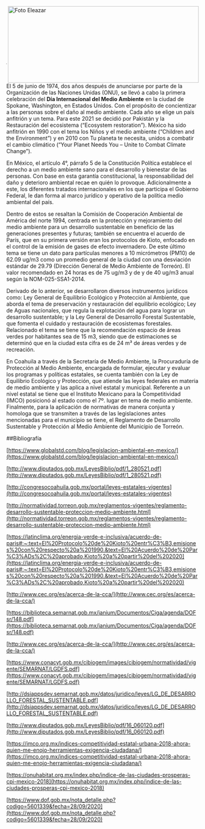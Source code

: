 
<p>
   <a title="ir a Otras Publicaciones" href="http://www.trcimplan.gob.mx/autores/pedro-eleazar-gonzalez-valdez.html"><img class="img-responsive contenido-imagen" src="../imagenes/128/lic-pedro-eleazar-gonzalez-valdez-top2.png" align="right" alt="Foto Eleazar" width="500" height="200"></a>
</p>

</br></br></br></br></br></br></br></br>

---


El 5 de junio de 1974, dos años después de anunciarse por parte de la Organización de las Naciones Unidas (ONU), se llevó a cabo la primera celebración del **Día Internacional del Medio Ambiente** en la ciudad de Spokane, Washington, en Estados Unidos. Con el propósito de concientizar a las personas sobre el daño al medio ambiente.
Cada año se elige un país anfitrión y un tema. Para este 2021 se decidió por Pakistán y la Restauración del ecosistema (“Ecosystem restoration”). México ha sido anfitrión en 1990 con el tema los Niños y el medio ambiente (“Children and the Environment”) y en 2010 con Tu planeta te necesita, unidos a combatir el cambio climático (“Your Planet Needs You – Unite to Combat Climate Change”).

En México, el artículo 4°, párrafo 5 de la Constitución Política establece el derecho a un medio ambiente sano para el desarrollo y bienestar de las personas. Con base en esta garantía constitucional, la responsabilidad del daño y deterioro ambiental recae en quién lo provoque. Adicionalmente a este, los diferentes tratados internacionales en los que participa el Gobierno Federal, le dan forma al marco jurídico y operativo de la política medio ambiental del país.

Dentro de estos se resaltan la Comisión de Cooperación Ambiental de América del norte 1994, centrada en la protección y mejoramiento del medio ambiente para un desarrollo sustentable en beneficio de las generaciones presentes y futuras; también se encuentra el acuerdo de París, que en su primera versión eran los protocolos de Kioto, enfocado en el control de la emisión de gases de efecto invernadero. De este último tema se tiene un dato para partículas menores a 10 micrómetros (PM10) de 62.09 ug/m3 como un promedio general de la ciudad con una desviación estándar de 29.79 (Dirección General de Medio Ambiente de Torreón). El valor recomendado en 24 horas es de 75 ug/m3 y de y de 40 ug/m3 anual según la NOM-025-SSA1-2014.

Derivado de lo anterior, se desarrollaron diversos instrumentos jurídicos como: Ley General de Equilibrio Ecológico y Protección al Ambiente, que aborda el tema de preservación y restauración del equilibrio ecológico; Ley de Aguas nacionales, que regula la explotación del agua para lograr un desarrollo sustentable; y la Ley General de Desarrollo Forestal Sustentable, que fomenta el cuidado y restauración de ecosistemas forestales. Relacionado el tema se tiene que la recomendación espacio de áreas verdes por habitantes sea de 15 m3, siendo que de estimaciones se determinó que en la ciudad esta cifra es de 24 m³ de áreas verdes y de recreación.

En Coahuila a través de la Secretaría de Medio Ambiente, la Procuraduría de Protección al Medio Ambiente, encargada de formular, ejecutar y evaluar los programas y políticas estatales, se cuenta también con la Ley de Equilibrio Ecológico y Protección, que atiende las leyes federales en materia de medio ambiente y las aplica a nivel estatal y municipal. Referente a un nivel estatal se tiene que el Instituto Mexicano para la Competitividad (IMCO) posicionó al estado como el 7º. lugar en tema de medio ambiente. Finalmente, para la aplicación de normativas de manera conjunta y homologa que se transmiten a través de las legislaciones antes mencionadas para el municipio se tiene, el Reglamento de Desarrollo Sustentable y Protección al Medio Ambiente del Municipio de Torreón.

##Bibliografía

[https://www.globalstd.com/blog/legislacion-ambiental-en-mexico/](https://www.globalstd.com/blog/legislacion-ambiental-en-mexico/)

[http://www.diputados.gob.mx/LeyesBiblio/pdf/1_280521.pdf](http://www.diputados.gob.mx/LeyesBiblio/pdf/1_280521.pdf)

[http://congresocoahuila.gob.mx/portal/leyes-estatales-vigentes](http://congresocoahuila.gob.mx/portal/leyes-estatales-vigentes)

[http://normatividad.torreon.gob.mx/reglamentos-vigentes/reglamento-desarrollo-sustentable-proteccion-medio-ambiente.html](http://normatividad.torreon.gob.mx/reglamentos-vigentes/reglamento-desarrollo-sustentable-proteccion-medio-ambiente.html)

[https://latinclima.org/energia-verde-e-inclusiva/acuerdo-de-paris#:~:text=El%20Protocolo%20de%20Kioto%20entr%C3%B3,emisiones%20con%20respecto%20a%201990.&text=El%20Acuerdo%20de%20Par%C3%ADs%2C%20aprobado,Kioto%20a%20partir%20del%202020](https://latinclima.org/energia-verde-e-inclusiva/acuerdo-de-paris#:~:text=El%20Protocolo%20de%20Kioto%20entr%C3%B3,emisiones%20con%20respecto%20a%201990.&text=El%20Acuerdo%20de%20Par%C3%ADs%2C%20aprobado,Kioto%20a%20partir%20del%202020)

[http://www.cec.org/es/acerca-de-la-cca/](http://www.cec.org/es/acerca-de-la-cca/)

[https://biblioteca.semarnat.gob.mx/janium/Documentos/Ciga/agenda/DOFsr/148.pdf](https://biblioteca.semarnat.gob.mx/janium/Documentos/Ciga/agenda/DOFsr/148.pdf)

[http://www.cec.org/es/acerca-de-la-cca/](http://www.cec.org/es/acerca-de-la-cca/)

[https://www.conacyt.gob.mx/cibiogem/images/cibiogem/normatividad/vigente/SEMARNAT/LGDFS.pdf](https://www.conacyt.gob.mx/cibiogem/images/cibiogem/normatividad/vigente/SEMARNAT/LGDFS.pdf)

[http://dsiappsdev.semarnat.gob.mx/datos/juridico/leyes/LG_DE_DESARROLLO_FORESTAL_SUSTENTABLE.pdf](http://dsiappsdev.semarnat.gob.mx/datos/juridico/leyes/LG_DE_DESARROLLO_FORESTAL_SUSTENTABLE.pdf)

[http://www.diputados.gob.mx/LeyesBiblio/pdf/16_060120.pdf](http://www.diputados.gob.mx/LeyesBiblio/pdf/16_060120.pdf)

[https://imco.org.mx/indices-competitividad-estatal-urbana-2018-ahora-quien-me-enojo-herramientas-exigencia-ciudadana/](https://imco.org.mx/indices-competitividad-estatal-urbana-2018-ahora-quien-me-enojo-herramientas-exigencia-ciudadana/)

[https://onuhabitat.org.mx/index.php/indice-de-las-ciudades-prosperas-cpi-mexico-2018](https://onuhabitat.org.mx/index.php/indice-de-las-ciudades-prosperas-cpi-mexico-2018)

[https://www.dof.gob.mx/nota_detalle.php?codigo=5601339&fecha=28/09/2020](https://www.dof.gob.mx/nota_detalle.php?codigo=5601339&fecha=28/09/2020)
